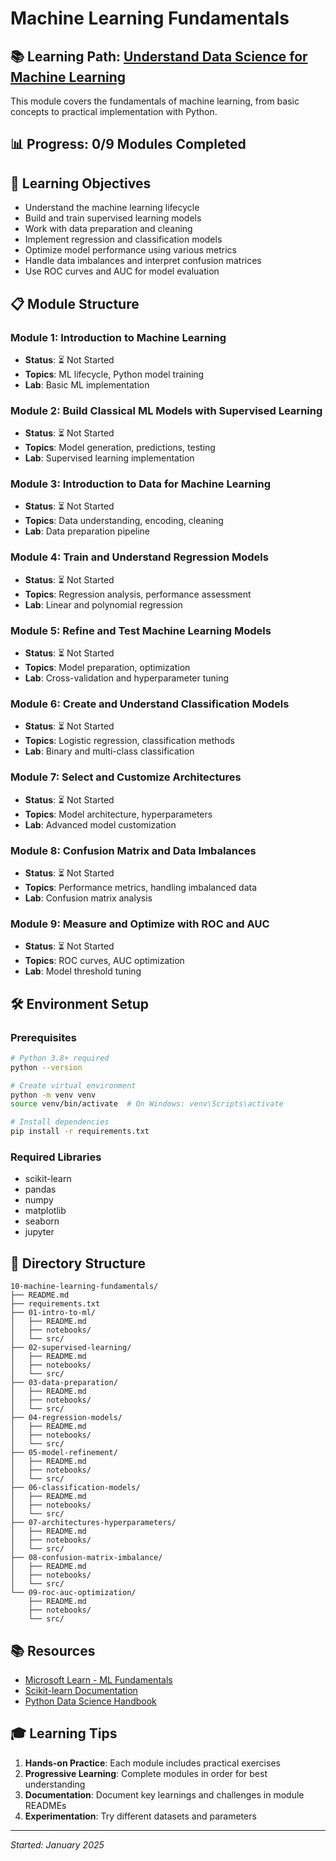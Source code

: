 # Machine Learning Fundamentals

## 📚 Learning Path: [Understand Data Science for Machine Learning](https://learn.microsoft.com/en-us/training/paths/understand-machine-learning/)

This module covers the fundamentals of machine learning, from basic concepts to practical implementation with Python.

## 📊 Progress: 0/9 Modules Completed

## 🎯 Learning Objectives

- Understand the machine learning lifecycle
- Build and train supervised learning models
- Work with data preparation and cleaning
- Implement regression and classification models
- Optimize model performance using various metrics
- Handle data imbalances and interpret confusion matrices
- Use ROC curves and AUC for model evaluation

## 📋 Module Structure

### Module 1: Introduction to Machine Learning
- **Status**: ⏳ Not Started
- **Topics**: ML lifecycle, Python model training
- **Lab**: Basic ML implementation

### Module 2: Build Classical ML Models with Supervised Learning
- **Status**: ⏳ Not Started
- **Topics**: Model generation, predictions, testing
- **Lab**: Supervised learning implementation

### Module 3: Introduction to Data for Machine Learning
- **Status**: ⏳ Not Started
- **Topics**: Data understanding, encoding, cleaning
- **Lab**: Data preparation pipeline

### Module 4: Train and Understand Regression Models
- **Status**: ⏳ Not Started
- **Topics**: Regression analysis, performance assessment
- **Lab**: Linear and polynomial regression

### Module 5: Refine and Test Machine Learning Models
- **Status**: ⏳ Not Started
- **Topics**: Model preparation, optimization
- **Lab**: Cross-validation and hyperparameter tuning

### Module 6: Create and Understand Classification Models
- **Status**: ⏳ Not Started
- **Topics**: Logistic regression, classification methods
- **Lab**: Binary and multi-class classification

### Module 7: Select and Customize Architectures
- **Status**: ⏳ Not Started
- **Topics**: Model architecture, hyperparameters
- **Lab**: Advanced model customization

### Module 8: Confusion Matrix and Data Imbalances
- **Status**: ⏳ Not Started
- **Topics**: Performance metrics, handling imbalanced data
- **Lab**: Confusion matrix analysis

### Module 9: Measure and Optimize with ROC and AUC
- **Status**: ⏳ Not Started
- **Topics**: ROC curves, AUC optimization
- **Lab**: Model threshold tuning

## 🛠️ Environment Setup

### Prerequisites
```bash
# Python 3.8+ required
python --version

# Create virtual environment
python -m venv venv
source venv/bin/activate  # On Windows: venv\Scripts\activate

# Install dependencies
pip install -r requirements.txt
```

### Required Libraries
- scikit-learn
- pandas
- numpy
- matplotlib
- seaborn
- jupyter

## 📂 Directory Structure

```
10-machine-learning-fundamentals/
├── README.md
├── requirements.txt
├── 01-intro-to-ml/
│   ├── README.md
│   ├── notebooks/
│   └── src/
├── 02-supervised-learning/
│   ├── README.md
│   ├── notebooks/
│   └── src/
├── 03-data-preparation/
│   ├── README.md
│   ├── notebooks/
│   └── src/
├── 04-regression-models/
│   ├── README.md
│   ├── notebooks/
│   └── src/
├── 05-model-refinement/
│   ├── README.md
│   ├── notebooks/
│   └── src/
├── 06-classification-models/
│   ├── README.md
│   ├── notebooks/
│   └── src/
├── 07-architectures-hyperparameters/
│   ├── README.md
│   ├── notebooks/
│   └── src/
├── 08-confusion-matrix-imbalance/
│   ├── README.md
│   ├── notebooks/
│   └── src/
└── 09-roc-auc-optimization/
    ├── README.md
    ├── notebooks/
    └── src/
```

## 📚 Resources

- [Microsoft Learn - ML Fundamentals](https://learn.microsoft.com/en-us/training/paths/understand-machine-learning/)
- [Scikit-learn Documentation](https://scikit-learn.org/stable/)
- [Python Data Science Handbook](https://jakevdp.github.io/PythonDataScienceHandbook/)

## 🎓 Learning Tips

1. **Hands-on Practice**: Each module includes practical exercises
2. **Progressive Learning**: Complete modules in order for best understanding
3. **Documentation**: Document key learnings and challenges in module READMEs
4. **Experimentation**: Try different datasets and parameters

---

*Started: January 2025*